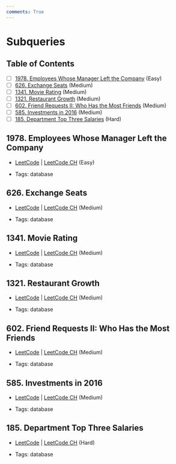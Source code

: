 ```yaml
---
comments: True
---
```


# Subqueries

## Table of Contents

- [ ] [1978. Employees Whose Manager Left the Company](https://leetcode.cn/problems/employees-whose-manager-left-the-company/) (Easy)
- [ ] [626. Exchange Seats](https://leetcode.cn/problems/exchange-seats/) (Medium)
- [ ] [1341. Movie Rating](https://leetcode.cn/problems/movie-rating/) (Medium)
- [ ] [1321. Restaurant Growth](https://leetcode.cn/problems/restaurant-growth/) (Medium)
- [ ] [602. Friend Requests II: Who Has the Most Friends](https://leetcode.cn/problems/friend-requests-ii-who-has-the-most-friends/) (Medium)
- [ ] [585. Investments in 2016](https://leetcode.cn/problems/investments-in-2016/) (Medium)
- [ ] [185. Department Top Three Salaries](https://leetcode.cn/problems/department-top-three-salaries/) (Hard)

## 1978. Employees Whose Manager Left the Company

-   [LeetCode](https://leetcode.com/problems/employees-whose-manager-left-the-company/) | [LeetCode CH](https://leetcode.cn/problems/employees-whose-manager-left-the-company/) (Easy)

-   Tags: database


## 626. Exchange Seats

-   [LeetCode](https://leetcode.com/problems/exchange-seats/) | [LeetCode CH](https://leetcode.cn/problems/exchange-seats/) (Medium)

-   Tags: database


## 1341. Movie Rating

-   [LeetCode](https://leetcode.com/problems/movie-rating/) | [LeetCode CH](https://leetcode.cn/problems/movie-rating/) (Medium)

-   Tags: database


## 1321. Restaurant Growth

-   [LeetCode](https://leetcode.com/problems/restaurant-growth/) | [LeetCode CH](https://leetcode.cn/problems/restaurant-growth/) (Medium)

-   Tags: database


## 602. Friend Requests II: Who Has the Most Friends

-   [LeetCode](https://leetcode.com/problems/friend-requests-ii-who-has-the-most-friends/) | [LeetCode CH](https://leetcode.cn/problems/friend-requests-ii-who-has-the-most-friends/) (Medium)

-   Tags: database


## 585. Investments in 2016

-   [LeetCode](https://leetcode.com/problems/investments-in-2016/) | [LeetCode CH](https://leetcode.cn/problems/investments-in-2016/) (Medium)

-   Tags: database


## 185. Department Top Three Salaries

-   [LeetCode](https://leetcode.com/problems/department-top-three-salaries/) | [LeetCode CH](https://leetcode.cn/problems/department-top-three-salaries/) (Hard)

-   Tags: database
